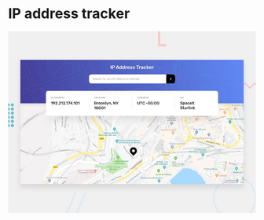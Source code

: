 # IP address tracker

![Design preview for the IP address tracker coding challenge](./design/desktop-preview.jpg)
